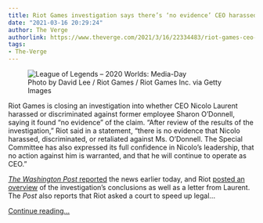 ```yaml
---
title: Riot Games investigation says there’s ‘no evidence’ CEO harassed female employee
date: "2021-03-16 20:29:24"
author: The Verge
authorlink: https://www.theverge.com/2021/3/16/22334483/riot-games-ceo-nicolo-laurent-harassment-discrimination-investigation-closed
tags:
- The-Verge
---
```

<figure>
      <img alt="League of Legends – 2020 Worlds: Media-Day" src="https://cdn.vox-cdn.com/thumbor/mxYVRbkHNBqTIULnAPyrinNgK00=/0x0:5200x3467/1310x873/cdn.vox-cdn.com/uploads/chorus_image/image/68977334/1282874591.0.jpg" />
        <figcaption>Photo by David Lee / Riot Games / Riot Games Inc. via Getty Images</figcaption>
    </figure>

  <p id="n18doO">Riot Games is closing an investigation into whether CEO Nicolo Laurent harassed or discriminated against former employee Sharon O’Donnell, saying it found “no evidence” of the claim. “After review of the results of the investigation,” Riot said in a statement, “there is no evidence that Nicolo harassed, discriminated, or retaliated against Ms. O’Donnell. The Special Committee has also expressed its full confidence in Nicolo’s leadership, that no action against him is warranted, and that he will continue to operate as CEO.”</p>
<p id="oYQTA5"><a href="https://www.washingtonpost.com/video-games/2021/03/16/nicolo-laurent-lawsuit-riot-games/"><em>The Washington Post</em> reported</a> the news earlier today, and Riot <a href="https://www.riotgames.com/en/news/special-committee-review">posted an overview</a> of the investigation’s conclusions as well as a letter from Laurent. The <em>Post</em> also reports that Riot asked a court to speed up legal...</p>
  <p>
    <a href="https://www.theverge.com/2021/3/16/22334483/riot-games-ceo-nicolo-laurent-harassment-discrimination-investigation-closed">Continue reading&hellip;</a>
  </p>